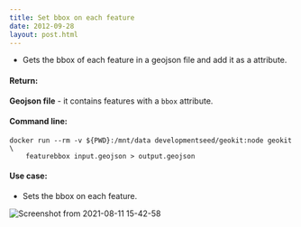 ```yaml
---
title: Set bbox on each feature
date: 2012-09-28
layout: post.html
---
```


- Gets the bbox of each feature in a geojson file and add it as a attribute.

#### Return:

**Geojson file** - it contains features with a `bbox` attribute.

#### Command line:

```
docker run --rm -v ${PWD}:/mnt/data developmentseed/geokit:node geokit \
    featurebbox input.geojson > output.geojson
```

#### Use case:

- Sets the bbox on each feature.

![Screenshot from 2021-08-11 15-42-58](https://user-images.githubusercontent.com/11504548/129100425-a83e3948-189c-4af5-bae5-4c2cd0943f2b.png)
